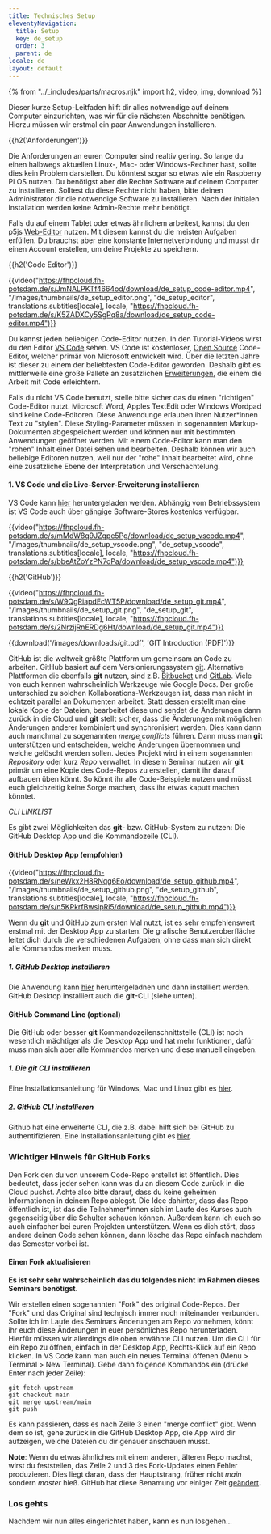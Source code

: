 ```yaml
---
title: Technisches Setup
eleventyNavigation:
  title: Setup
  key: de_setup
  order: 3
  parent: de
locale: de
layout: default
---
```


{% from "../_includes/parts/macros.njk" import h2, video, img, download %}

Dieser kurze Setup-Leitfaden hilft dir alles notwendige auf deinem Computer einzurichten, was wir für die nächsten Abschnitte benötigen. Hierzu müssen wir erstmal ein paar Anwendungen installieren.

{{h2('Anforderungen')}}

Die Anforderungen an euren Computer sind realtiv gering. So lange du einen halbwegs aktuellen Linux-, Mac- oder Windows-Rechner hast, sollte dies kein Problem darstellen. Du könntest sogar so etwas wie ein Raspberry Pi OS nutzen. Du benötigst aber die Rechte Software auf deinem Computer zu installieren. Solltest du diese Rechte nicht haben, bitte deinen Administrator dir die notwendige Software zu installieren. Nach der initialen Installation werden keine Admin-Rechte mehr benötigt.

Falls du auf einem Tablet oder etwas ähnlichem arbeitest, kannst du den p5js [Web-Editor](https://editor.p5js.org/) nutzen. Mit diesem kannst du die meisten Aufgaben erfüllen. Du brauchst aber eine konstante Internetverbindung und musst dir einen Account erstellen, um deine Projekte zu speichern.

{{h2('Code Editor')}}

{{video("https://fhpcloud.fh-potsdam.de/s/JmNALPKTf4664od/download/de_setup_code-editor.mp4", "/images/thumbnails/de_setup_editor.png", "de_setup_editor", translations.subtitles[locale], locale, "https://fhpcloud.fh-potsdam.de/s/K5ZADXCy5SgPq8a/download/de_setup_code-editor.mp4")}}

<!--
dg: https://fhpcloud.fh-potsdam.de/s/K5ZADXCy5SgPq8a
de: https://fhpcloud.fh-potsdam.de/s/JmNALPKTf4664od
en: https://fhpcloud.fh-potsdam.de/s/2PLgW3km7y3sb92
-->

Du kannst jeden beliebigen Code-Editor nutzen. In den Tutorial-Videos wirst du den Editor [VS Code](https://code.visualstudio.com/download) sehen. VS Code ist kostenloser, [Open Source](https://github.com/microsoft/vscode) Code-Editor, welcher primär von Microsoft entwickelt wird. Über die letzten Jahre ist dieser zu einem der beliebtesten Code-Editor geworden. Deshalb gibt es mittlerweile eine große Pallete an zusätzlichen [Erweiterungen](https://marketplace.visualstudio.com/VSCode), die einem die Arbeit mit Code erleichtern.

Falls du nicht VS Code benutzt, stelle bitte sicher das du einen "richtigen" Code-Editor nutzt. Microsoft Word, Apples TextEdit oder Windows Wordpad sind keine Code-Editoren. Diese Anwendunge erlauben ihren Nutzer*innen Text zu "stylen". Diese Styling-Parameter müssen in sogenannten Markup-Dokumenten abgespeichert werden und können nur mit bestimmten Anwendungen geöffnet werden. Mit einem Code-Editor kann man den "rohen" Inhalt einer Datei sehen und bearbeiten. Deshalb können wir auch beliebige Editoren nutzen, weil nur der "rohe" Inhalt bearbeitet wird, ohne eine zusätzliche Ebene der Interpretation und Verschachtelung.

#### 1. VS Code und die Live-Server-Erweiterung installieren
VS Code kann [hier](https://code.visualstudio.com/download) heruntergeladen werden. Abhängig vom Betriebssystem ist VS Code auch über gängige Software-Stores kostenlos verfügbar.

{{video("https://fhpcloud.fh-potsdam.de/s/mMdW8q9JZgpe5Pg/download/de_setup_vscode.mp4", "/images/thumbnails/de_setup_vscode.png", "de_setup_vscode", translations.subtitles[locale], locale, "https://fhpcloud.fh-potsdam.de/s/bbeAtZoYzPN7oPa/download/de_setup_vscode.mp4")}}

<!--
dg: https://fhpcloud.fh-potsdam.de/s/bbeAtZoYzPN7oPa
de: https://fhpcloud.fh-potsdam.de/s/mMdW8q9JZgpe5Pg
en: https://fhpcloud.fh-potsdam.de/s/3tG6BwCi2DP9Bg4
-->

{{h2('GitHub')}}

{{video("https://fhpcloud.fh-potsdam.de/s/W9QgRiapdEcWT5P/download/de_setup_git.mp4", "/images/thumbnails/de_setup_git.png", "de_setup_git", translations.subtitles[locale], locale, "https://fhpcloud.fh-potsdam.de/s/2NrzijRnERDg6Ht/download/de_setup_git.mp4")}}

<!--
dg: https://fhpcloud.fh-potsdam.de/s/2NrzijRnERDg6Ht
de: https://fhpcloud.fh-potsdam.de/s/W9QgRiapdEcWT5P
en: https://fhpcloud.fh-potsdam.de/s/BBMqcBicJ6QLaeE
-->

{{download('/images/downloads/git.pdf', 'GIT Introduction (PDF)')}}

GitHub ist die weltweit größte Plattform um gemeinsam an Code zu arbeiten. GitHub basiert auf dem Versionierungssystem [git](https://git-scm.com/). Alternative Plattformen die ebenfalls **git** nutzen, sind z.B. [Bitbucket](https://bitbucket.org/product) und [GitLab](https://about.gitlab.com/). Viele von euch kennen wahrscheinlich Werkzeuge wie Google Docs. Der große unterschied zu solchen Kollaborations-Werkzeugen ist, dass man nicht in echtzeit parallel an Dokumenten arbeitet. Statt dessen erstellt man eine lokale Kopie der Dateien, bearbeitet diese und sendet die Änderungen dann zurück in die Cloud und **git** stellt sicher, dass die Änderungen mit möglichen Änderungen anderer kombiniert und synchronisiert werden. Dies kann dann auch manchmal zu sogenannten *merge conflicts* führen. Dann muss man **git** unterstützen und entscheiden, welche Änderungen übernommen und welche gelöscht werden sollen. Jedes Projekt wird in einem sogenannten *Repository* oder kurz *Repo* verwaltet. In diesem Seminar nutzen wir **git** primär um eine Kopie des Code-Repos zu erstellen, damit ihr darauf aufbauen üben könnt. So könnt ihr alle Code-Beispiele nutzen und müsst euch gleichzeitig keine Sorge machen, dass ihr etwas kaputt machen könntet.

*CLI LINKLIST*

Es gibt zwei Möglichkeiten das **git**- bzw. GitHub-System zu nutzen: Die GitHub Desktop App und die Kommandozeile (CLI).

#### GitHub Desktop App (empfohlen)

{{video("https://fhpcloud.fh-potsdam.de/s/neWkx2H8RNqg6Eo/download/de_setup_github.mp4", "/images/thumbnails/de_setup_github.png", "de_setup_github", translations.subtitles[locale], locale, "https://fhpcloud.fh-potsdam.de/s/n5KPkrfBwsipRi5/download/de_setup_github.mp4")}}

<!--
dg: https://fhpcloud.fh-potsdam.de/s/n5KPkrfBwsipRi5
de: https://fhpcloud.fh-potsdam.de/s/neWkx2H8RNqg6Eo
en: https://fhpcloud.fh-potsdam.de/s/HLdw8ABZ2dHBqDq
-->

Wenn du **git** und GitHub zum ersten Mal nutzt, ist es sehr empfehlenswert erstmal mit der Desktop App zu starten. Die grafische Benutzeroberfläche leitet dich durch die verschiedenen Aufgaben, ohne dass man sich direkt alle Kommandos merken muss.

##### 1. GitHub Desktop installieren
Die Anwendung kann [hier](https://desktop.github.com/) heruntergeladnen und dann installiert werden. GitHub Desktop installiert auch die **git**-CLI (siehe unten).

#### GitHub Command Line (optional)

Die GitHub oder besser **git** Kommandozeilenschnittstelle (CLI) ist noch wesentlich mächtiger als die Desktop App und hat mehr funktionen, dafür muss man sich aber alle Kommandos merken und diese manuell eingeben.

##### 1. Die git CLI installieren
Eine Installationsanleitung für Windows, Mac und Linux gibt es [hier](https://git-scm.com/book/en/v2/Getting-Started-Installing-Git).

##### 2. GitHub CLI installieren
Github hat eine erweiterte CLI, die z.B. dabei hilft sich bei GitHub zu authentifizieren. Eine Installationsanleitung gibt es [hier](https://github.com/cli/cli).

### Wichtiger Hinweis für GitHub Forks
Den Fork den du von unserem Code-Repo erstellst ist öffentlich. Dies bedeutet, dass jeder sehen kann was du an diesem Code zurück in die Cloud pushst. Achte also bitte darauf, dass du keine geheimen Informationen in deinem Repo ablegst. Die Idee dahinter, dass das Repo öffentlich ist, ist das die Teilnehmer*innen sich im Laufe des Kurses auch gegenseitig über die Schulter schauen können. Außerdem kann ich euch so auch einfacher bei euren Projekten unterstützen. Wenn es dich stört, dass andere deinen Code sehen können, dann lösche das Repo einfach nachdem das Semester vorbei ist.

#### Einen Fork aktualisieren

**Es ist sehr sehr wahrscheinlich das du folgendes nicht im Rahmen dieses Seminars benötigst.**

Wir erstellen einen sogenannten "Fork" des original Code-Repos. Der "Fork" und das Original sind technisch immer noch miteinander verbunden. Sollte ich im Laufe des Seminars Änderungen am Repo vornehmen, könnt ihr euch diese Änderungen in euer persönliches Repo herunterladen. Hierfür müssen wir allerdings die oben erwähnte CLI nutzen. Um die CLI für ein Repo zu öffnen, einfach in der Desktop App, Rechts-Klick auf ein Repo klicken. In VS Code kann man auch ein neues Terminal öffenen (Menu > Terminal > New Terminal). Gebe dann folgende Kommandos ein (drücke Enter nach jeder Zeile):

```
git fetch upstream
git checkout main
git merge upstream/main
git push
```

Es kann passieren, dass es nach Zeile 3 einen "merge conflict" gibt. Wenn dem so ist, gehe zurück in die GitHub Desktop App, die App wird dir aufzeigen, welche Dateien du dir genauer anschauen musst.

**Note**: Wenn du etwas ähnliches mit einem anderen, älteren Repo machst, wirst du feststellen, das Zeile 2 und 3 des Fork-Updates einen Fehler produzieren. Dies liegt daran, dass der Hauptstrang, früher nicht *main* sondern *master* hieß. GitHub hat diese Benamung vor einiger Zeit [geändert](https://github.com/github/renaming).

### Los gehts
Nachdem wir nun alles eingerichtet haben, kann es nun losgehen...